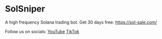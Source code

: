# SolSniper
A high frequency Solana trading bot.
Get 30 days free: https://sol-sale.com/

Follow us on socials:
[YouTube](https://www.youtube.com/@sol_sniper)
[TikTok](https://www.tiktok.com/@blockchainalert)

